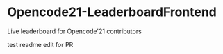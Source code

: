 # Opencode21-LeaderboardFrontend
Live leaderboard for Opencode'21 contributors


test readme edit for PR
